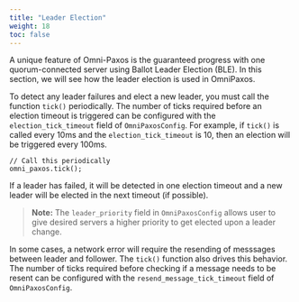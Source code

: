```yaml
---
title: "Leader Election"
weight: 18
toc: false
---
```

A unique feature of Omni-Paxos is the guaranteed progress with one quorum-connected server using Ballot Leader Election (BLE). In this section, we will see how the leader election is used in OmniPaxos.

To detect any leader failures and elect a new leader, you must call the function ``tick()`` periodically. The number of ticks required before an election timeout is triggered can be configured with the ``election_tick_timeout`` field of ``OmniPaxosConfig``. For example, if ``tick()`` is called every 10ms and the ``election_tick_timeout`` is 10, then an election will be triggered every 100ms.

```
// Call this periodically
omni_paxos.tick();
```

If a leader has failed, it will be detected in one election timeout and a new leader will be elected in the next timeout (if possible).

> **Note:** The `leader_priority` field in `OmniPaxosConfig` allows user to give desired servers a higher priority to get elected upon a leader change.

In some cases, a network error will require the resending of messsages between leader and follower. The `tick()` function also drives this behavior. The number of ticks required before checking if a message needs to be resent can be configured with the ``resend_message_tick_timeout`` field of ``OmniPaxosConfig``.


